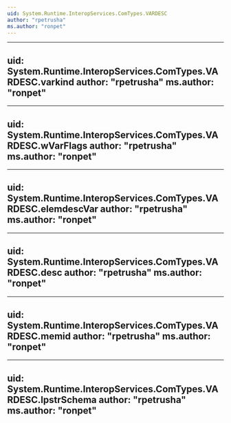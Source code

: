 ```yaml
---
uid: System.Runtime.InteropServices.ComTypes.VARDESC
author: "rpetrusha"
ms.author: "ronpet"
---
```


---
uid: System.Runtime.InteropServices.ComTypes.VARDESC.varkind
author: "rpetrusha"
ms.author: "ronpet"
---

---
uid: System.Runtime.InteropServices.ComTypes.VARDESC.wVarFlags
author: "rpetrusha"
ms.author: "ronpet"
---

---
uid: System.Runtime.InteropServices.ComTypes.VARDESC.elemdescVar
author: "rpetrusha"
ms.author: "ronpet"
---

---
uid: System.Runtime.InteropServices.ComTypes.VARDESC.desc
author: "rpetrusha"
ms.author: "ronpet"
---

---
uid: System.Runtime.InteropServices.ComTypes.VARDESC.memid
author: "rpetrusha"
ms.author: "ronpet"
---

---
uid: System.Runtime.InteropServices.ComTypes.VARDESC.lpstrSchema
author: "rpetrusha"
ms.author: "ronpet"
---
